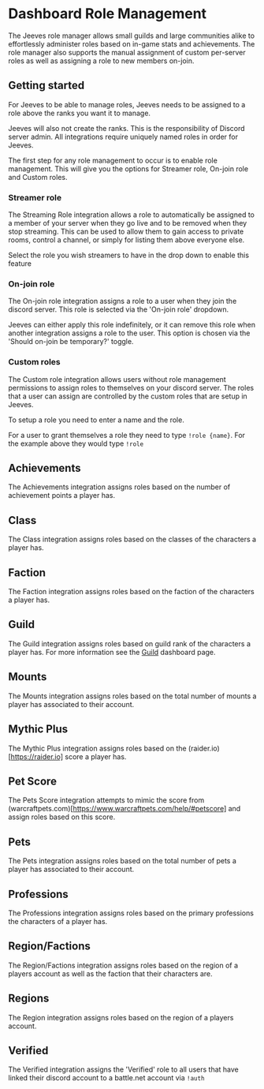 # Dashboard Role Management

The Jeeves role manager allows small guilds and large communities alike to effortlessly administer roles based on in-game stats and achievements. The role manager also supports the manual assignment of custom per-server roles as well as assigning a role to new members on-join.

## Getting started

For Jeeves to be able to manage roles, Jeeves needs to be assigned to a role above the ranks you want it to manage.
<!--- #TODO: Add roles listing picture --->

Jeeves will also not create the ranks. This is the responsibility of Discord server admin. All integrations require uniquely named roles in order for Jeeves. 

The first step for any role management to occur is to enable role management. This will give you the options for Streamer role, On-join role and Custom roles.

### Streamer role

The Streaming Role integration allows a role to automatically be assigned to a member of your server when they go live and to be removed when they stop streaming. This can be used to allow them to gain access to private rooms, control a channel, or simply for listing them above everyone else.

Select the role you wish streamers to have in the drop down to enable this feature

### On-join role

The On-join role integration assigns a role to a user when they join the discord server. This role is selected via the 'On-join role' dropdown.

Jeeves can either apply this role indefinitely, or it can remove this role when another integration assigns a role to the user. This option is chosen via the 'Should on-join be temporary?' toggle.

### Custom roles

The Custom role integration allows users without role management permissions to assign roles to themselves on your discord server. The roles that a user can assign are controlled by the custom roles that are setup in Jeeves.

To setup a role you need to enter a name and the role.
<!--- #TODO: Add example screenshot --->
For a user to grant themselves a role they need to type `!role {name}`. For the example above they would type `!role `

## Achievements

The Achievements integration assigns roles based on the number of achievement points a player has.
## Class

The Class integration assigns roles based on the classes of the characters a player has.
## Faction

The Faction integration assigns roles based on the faction of the characters a player has.
## Guild

The Guild integration assigns roles based on guild rank of the characters a player has. For more information see the [Guild](guild.md) dashboard page.
## Mounts

The Mounts integration assigns roles based on the total number of mounts a player has associated to their account.
## Mythic Plus

The Mythic Plus integration assigns roles based on the (raider.io)[https://raider.io] score a player has.
## Pet Score

The Pets Score integration attempts to mimic the score from (warcraftpets.com)[https://www.warcraftpets.com/help/#petscore] and assign roles based on this score.
## Pets

The Pets integration assigns roles based on the total number of pets a player has associated to their account.
## Professions

The Professions integration assigns roles based on the primary professions the characters of a player has.
## Region/Factions

The Region/Factions integration assigns roles based on the region of a players account as well as the faction that their characters are.
## Regions

The Region integration assigns roles based on the region of a players account.

## Verified

The Verified integration assigns the 'Verified' role to all users that have linked their discord account to a battle.net account via `!auth`